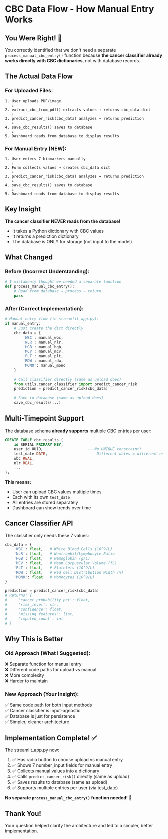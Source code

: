 # CBC Data Flow - How Manual Entry Works

## You Were Right! 🎯

You correctly identified that we don't need a separate `process_manual_cbc_entry()` function because **the cancer classifier already works directly with CBC dictionaries**, not with database records.

## The Actual Data Flow

### For Uploaded Files:
```
1. User uploads PDF/image
   ↓
2. extract_cbc_from_pdf() extracts values → returns cbc_data dict
   ↓
3. predict_cancer_risk(cbc_data) analyzes → returns prediction
   ↓
4. save_cbc_results() saves to database
   ↓
5. Dashboard reads from database to display results
```

### For Manual Entry (NEW):
```
1. User enters 7 biomarkers manually
   ↓
2. Form collects values → creates cbc_data dict
   ↓
3. predict_cancer_risk(cbc_data) analyzes → returns prediction
   ↓
4. save_cbc_results() saves to database
   ↓
5. Dashboard reads from database to display results
```

## Key Insight

**The cancer classifier NEVER reads from the database!**

- It takes a Python dictionary with CBC values
- It returns a prediction dictionary
- The database is ONLY for storage (not input to the model)

## What Changed

### Before (Incorrect Understanding):
```python
# I mistakenly thought we needed a separate function
def process_manual_cbc_entry():
    # Read from database → process → return
    pass
```

### After (Correct Implementation):
```python
# Manual entry flow (in streamlit_app.py):
if manual_entry:
    # Just create the dict directly
    cbc_data = {
        'WBC': manual_wbc,
        'NLR': manual_nlr,
        'HGB': manual_hgb,
        'MCV': manual_mcv,
        'PLT': manual_plt,
        'RDW': manual_rdw,
        'MONO': manual_mono
    }
    
    # Call classifier directly (same as upload does)
    from utils.cancer_classifier import predict_cancer_risk
    prediction = predict_cancer_risk(cbc_data)
    
    # Save to database (same as upload does)
    save_cbc_results(...)
```

## Multi-Timepoint Support

The database schema **already supports** multiple CBC entries per user:

```sql
CREATE TABLE cbc_results (
    id SERIAL PRIMARY KEY,
    user_id UUID,                    -- No UNIQUE constraint!
    test_date DATE,                   -- Different dates = different entries
    wbc REAL,
    nlr REAL,
    ...
);
```

**This means:**
- User can upload CBC values multiple times
- Each with its own `test_date`
- All entries are stored separately
- Dashboard can show trends over time

## Cancer Classifier API

The classifier only needs these 7 values:

```python
cbc_data = {
    'WBC': float,   # White Blood Cells (10^9/L)
    'NLR': float,   # Neutrophil/Lymphocyte Ratio
    'HGB': float,   # Hemoglobin (g/L)
    'MCV': float,   # Mean Corpuscular Volume (fL)
    'PLT': float,   # Platelets (10^9/L)
    'RDW': float,   # Red Cell Distribution Width (%)
    'MONO': float   # Monocytes (10^9/L)
}

prediction = predict_cancer_risk(cbc_data)
# Returns: {
#     'cancer_probability_pct': float,
#     'risk_level': str,
#     'confidence': float,
#     'missing_features': list,
#     'imputed_count': int
# }
```

## Why This is Better

### Old Approach (What I Suggested):
❌ Separate function for manual entry  
❌ Different code paths for upload vs manual  
❌ More complexity  
❌ Harder to maintain  

### New Approach (Your Insight):
✅ Same code path for both input methods  
✅ Cancer classifier is input-agnostic  
✅ Database is just for persistence  
✅ Simpler, cleaner architecture  

## Implementation Complete! ✅

The streamlit_app.py now:

1. ✅ Has radio button to choose upload vs manual entry
2. ✅ Shows 7 number_input fields for manual entry
3. ✅ Collects manual values into a dictionary
4. ✅ Calls `predict_cancer_risk()` directly (same as upload)
5. ✅ Saves results to database (same as upload)
6. ✅ Supports multiple entries per user (via test_date)

**No separate `process_manual_cbc_entry()` function needed!** 🎉

## Thank You!

Your question helped clarify the architecture and led to a simpler, better implementation.
